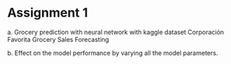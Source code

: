 # Assignment 1

a. Grocery prediction with neural network with kaggle dataset Corporación Favorita Grocery Sales Forecasting 

b. Effect on the model performance by varying all the model parameters.
